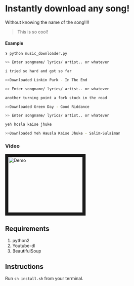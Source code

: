# Instantly download any song! 
Without knowing the name of the song!!!!
> This is so cool!

#### Example



```❯ python music_downloader.py```


``` zsh
>> Enter songname/ lyrics/ artist.. or whatever

i tried so hard and got so far 

>>Downloaded Linkin Park - In The End
```

``` zsh
>> Enter songname/ lyrics/ artist.. or whatever

another turning point a fork stuck in the road

>>Downloaded Green Day - Good Riddance
```

``` zsh
>> Enter songname/ lyrics/ artist.. or whatever

yeh hosla kaise jhuke

>>Downloaded Yeh Hausla Kaise Jhuke - Salim-Sulaiman
```

### Video
<a href="http://www.youtube.com/watch?feature=player_embedded&v=iWJcg8pIHMY
" target="_blank"><img src="http://img.youtube.com/vi/iWJcg8pIHMY/0.jpg" 
alt="Demo" width="240" height="180" border="10" /></a>


## Requirements
1. python2
2. Youtube-dl
3. BeautifulSoup


## Instructions

Run `sh install.sh` from your terminal.

